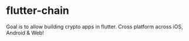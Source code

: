 # flutter-chain
Goal is to allow building crypto apps in flutter. Cross platform across iOS, Android &amp; Web!
